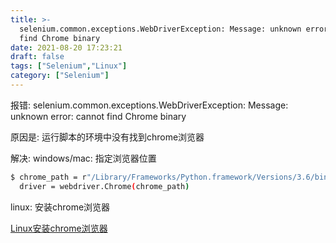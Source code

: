 ```yaml
---
title: >-
  selenium.common.exceptions.WebDriverException: Message: unknown error: cannot
  find Chrome binary
date: 2021-08-20 17:23:21
draft: false
tags: ["Selenium","Linux"]
category: ["Selenium"]
---
```


报错: selenium.common.exceptions.WebDriverException: Message: unknown error: cannot find Chrome binary

原因是:
运行脚本的环境中没有找到chrome浏览器

解决:
windows/mac: 指定浏览器位置
```bash
$ chrome_path = r"/Library/Frameworks/Python.framework/Versions/3.6/bin/chromedriver"  #mac地址 win自己更换路径即可
  driver = webdriver.Chrome(chrome_path)
```

linux: 安装chrome浏览器

  [Linux安装chrome浏览器](https://cywhat.cn/2021/08/20/centos7%E5%AE%89%E8%A3%85chrome%E6%B5%8F%E8%A7%88%E5%99%A8/)